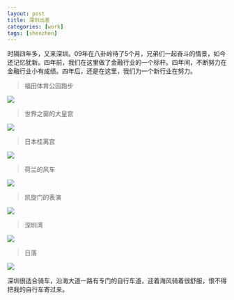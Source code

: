 ```yaml
---
layout: post
title: 深圳出差
categories: [work]
tags: [shenzhen]
---
```


时隔四年多，又来深圳。09年在八卦岭待了5个月，兄弟们一起奋斗的情景，如今还记忆犹新。四年前，我们在这里做了金融行业的一个标杆。四年间，不断努力在金融行业小有成绩。四年后，还是在这里，我们为一个新行业在努力。

>福田体育公园跑步

![](http://f.hiphotos.bdimg.com/album/s%3D740%3Bq%3D90/sign=8b76e2429152982201333bc7e7f10af6/314e251f95cad1c86ad322a27e3e6709c83d51cf.jpg)

>世界之窗的大皇宫

![](http://e.hiphotos.bdimg.com/album/s%3D740%3Bq%3D90/sign=5b12004d1b4c510faac4e01e50625410/cc11728b4710b91214aa287bc2fdfc03934522c8.jpg)

>日本桂离宫

![](http://f.hiphotos.bdimg.com/album/s%3D740%3Bq%3D90/sign=de718965f603918fd3d13fce610657aa/b2de9c82d158ccbfd1d76bbf18d8bc3eb03541c8.jpg)

>荷兰的风车

![](http://f.hiphotos.bdimg.com/album/s%3D680%3Bq%3D90/sign=ade23ab5bba1cd1101b671288929b9c1/9922720e0cf3d7ca2ef5e1f3f31fbe096b63a930.jpg)

>凯旋门的表演

![](http://h.hiphotos.bdimg.com/album/s%3D740%3Bq%3D90/sign=e906e4060e2442a7aa0effa1e178dc76/c75c10385343fbf2c54678a6b17eca8064388fc9.jpg)

>深圳湾

![](http://g.hiphotos.bdimg.com/album/s%3D680%3Bq%3D90/sign=87585114cc11728b342d8f2af8c7b2f3/730e0cf3d7ca7bcb5c1e19aabf096b63f724a8ca.jpg)

>日落

![](http://g.hiphotos.bdimg.com/album/s%3D740%3Bq%3D90/sign=dc871cb6908fa0ec7bc7660916ac28d3/9d82d158ccbf6c813e5df26dbd3eb13532fa40c9.jpg)

深圳很适合骑车，沿海大道一路有专门的自行车道，迎着海风骑着很舒服，恨不得把我的自行车寄过来。
